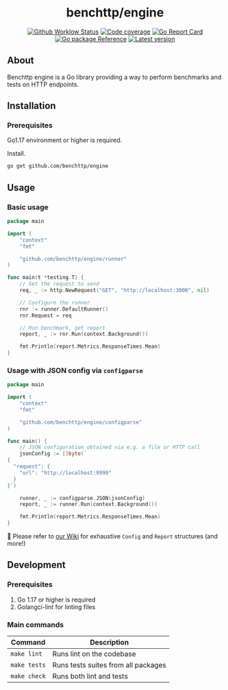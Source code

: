 <h1 align="center">benchttp/engine</h1>

<p align="center">
  <a href="https://github.com/benchttp/engine/actions/workflows/ci.yml?query=branch%3Amain">
    <img alt="Github Worklow Status" src="https://img.shields.io/github/workflow/status/benchttp/engine/Lint%20&%20Test%20&%20Build"></a>
  <a href="https://codecov.io/gh/benchttp/engine">
    <img alt="Code coverage" src="https://img.shields.io/codecov/c/gh/benchttp/engine?label=coverage"></a>
  <a href="https://goreportcard.com/report/github.com/benchttp/engine">
    <img alt="Go Report Card" src="https://goreportcard.com/badge/github.com/benchttp/engine" /></a>
  <br />
  <a href="https://pkg.go.dev/github.com/benchttp/engine#section-documentation">
    <img alt="Go package Reference" src="https://img.shields.io/badge/pkg-reference-informational?logo=go" /></a>
  <a href="https://github.com/benchttp/engine/releases">
    <img alt="Latest version" src="https://img.shields.io/github/v/tag/benchttp/engine?label=release"></a>
</p>

## About

Benchttp engine is a Go library providing a way to perform benchmarks and tests
on HTTP endpoints.

## Installation

### Prerequisites

Go1.17 environment or higher is required.

Install.

```txt
go get github.com/benchttp/engine
```

## Usage

### Basic usage

```go
package main

import (
    "context"
    "fmt"

    "github.com/benchttp/engine/runner"
)

func main(t *testing.T) {
    // Set the request to send
    req, _ := http.NewRequest("GET", "http://localhost:3000", nil)

    // Configure the runner
    rnr := runner.DefaultRunner()
    rnr.Request = req

    // Run benchmark, get report
    report, _ := rnr.Run(context.Background())

    fmt.Println(report.Metrics.ResponseTimes.Mean)
}
```

### Usage with JSON config via `configparse`

```go
package main

import (
    "context"
    "fmt"

    "github.com/benchttp/engine/configparse"
)

func main() {
    // JSON configuration obtained via e.g. a file or HTTP call
    jsonConfig := []byte(`
{
  "request": {
    "url": "http://localhost:9999"
  }
}`)

    runner, _ := configparse.JSON(jsonConfig)
    report, _ := runner.Run(context.Background())

    fmt.Println(report.Metrics.ResponseTimes.Mean)
}
```

📄 Please refer to [our Wiki](https://github.com/benchttp/engine/wiki/IO-Structures) for exhaustive `Config` and `Report` structures (and more!)

## Development

### Prerequisites

1. Go 1.17 or higher is required
1. Golangci-lint for linting files

### Main commands

| Command      | Description                         |
| ------------ | ----------------------------------- |
| `make lint`  | Runs lint on the codebase           |
| `make tests` | Runs tests suites from all packages |
| `make check` | Runs both lint and tests            |
